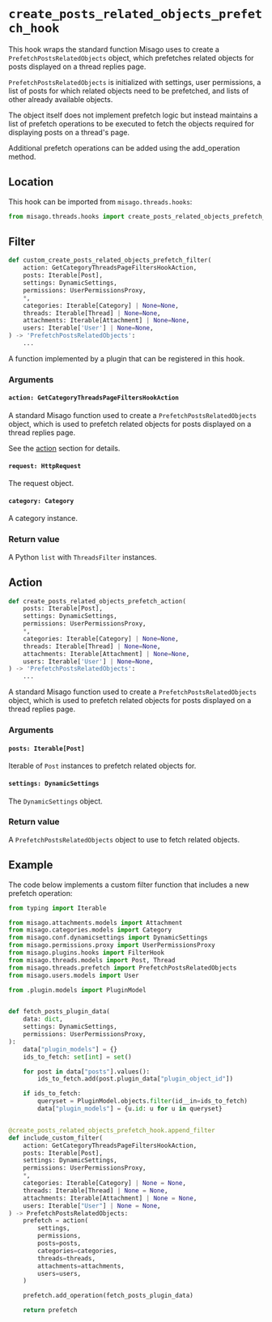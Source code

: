 # `create_posts_related_objects_prefetch_hook`

This hook wraps the standard function Misago uses to create a `PrefetchPostsRelatedObjects` object, which prefetches related objects for posts displayed on a thread replies page.

`PrefetchPostsRelatedObjects` is initialized with settings, user permissions, a list of posts for which related objects need to be prefetched, and lists of other already available objects.

The object itself does not implement prefetch logic but instead maintains a list of prefetch operations to be executed to fetch the objects required for displaying posts on a thread's page.

Additional prefetch operations can be added using the add_operation method.


## Location

This hook can be imported from `misago.threads.hooks`:

```python
from misago.threads.hooks import create_posts_related_objects_prefetch_hook
```


## Filter

```python
def custom_create_posts_related_objects_prefetch_filter(
    action: GetCategoryThreadsPageFiltersHookAction,
    posts: Iterable[Post],
    settings: DynamicSettings,
    permissions: UserPermissionsProxy,
    *,
    categories: Iterable[Category] | None=None,
    threads: Iterable[Thread] | None=None,
    attachments: Iterable[Attachment] | None=None,
    users: Iterable['User'] | None=None,
) -> 'PrefetchPostsRelatedObjects':
    ...
```

A function implemented by a plugin that can be registered in this hook.


### Arguments

#### `action: GetCategoryThreadsPageFiltersHookAction`

A standard Misago function used to create a `PrefetchPostsRelatedObjects` object, which is used to prefetch related objects for posts displayed on a thread replies page.

See the [action](#action) section for details.


#### `request: HttpRequest`

The request object.


#### `category: Category`

A category instance.


### Return value

A Python `list` with `ThreadsFilter` instances.


## Action

```python
def create_posts_related_objects_prefetch_action(
    posts: Iterable[Post],
    settings: DynamicSettings,
    permissions: UserPermissionsProxy,
    *,
    categories: Iterable[Category] | None=None,
    threads: Iterable[Thread] | None=None,
    attachments: Iterable[Attachment] | None=None,
    users: Iterable['User'] | None=None,
) -> 'PrefetchPostsRelatedObjects':
    ...
```

A standard Misago function used to create a `PrefetchPostsRelatedObjects` object, which is used to prefetch related objects for posts displayed on a thread replies page.


### Arguments

#### `posts: Iterable[Post]`

Iterable of `Post` instances to prefetch related objects for.


#### `settings: DynamicSettings`

The `DynamicSettings` object.


### Return value

A `PrefetchPostsRelatedObjects` object to use to fetch related objects.


## Example

The code below implements a custom filter function that includes a new prefetch operation:

```python
from typing import Iterable

from misago.attachments.models import Attachment
from misago.categories.models import Category
from misago.conf.dynamicsettings import DynamicSettings
from misago.permissions.proxy import UserPermissionsProxy
from misago.plugins.hooks import FilterHook
from misago.threads.models import Post, Thread
from misago.threads.prefetch import PrefetchPostsRelatedObjects
from misago.users.models import User

from .plugin.models import PluginModel


def fetch_posts_plugin_data(
    data: dict,
    settings: DynamicSettings,
    permissions: UserPermissionsProxy,
):
    data["plugin_models"] = {}
    ids_to_fetch: set[int] = set()

    for post in data["posts"].values():
        ids_to_fetch.add(post.plugin_data["plugin_object_id"])

    if ids_to_fetch:
        queryset = PluginModel.objects.filter(id__in=ids_to_fetch)
        data["plugin_models"] = {u.id: u for u in queryset}


@create_posts_related_objects_prefetch_hook.append_filter
def include_custom_filter(
    action: GetCategoryThreadsPageFiltersHookAction,
    posts: Iterable[Post],
    settings: DynamicSettings,
    permissions: UserPermissionsProxy,
    *,
    categories: Iterable[Category] | None = None,
    threads: Iterable[Thread] | None = None,
    attachments: Iterable[Attachment] | None = None,
    users: Iterable["User"] | None = None,
) -> PrefetchPostsRelatedObjects:
    prefetch = action(
        settings,
        permissions,
        posts=posts,
        categories=categories,
        threads=threads,
        attachments=attachments,
        users=users,
    )

    prefetch.add_operation(fetch_posts_plugin_data)

    return prefetch
```